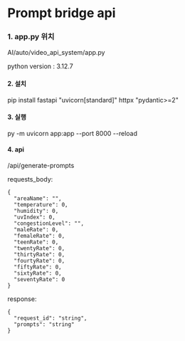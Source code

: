 # Prompt bridge api

### 1. app.py 위치
AI/auto/video_api_system/app.py

python version : 3.12.7

#### 2. 설치
pip install fastapi "uvicorn[standard]" httpx "pydantic>=2"

#### 3. 실행
py -m uvicorn app:app --port 8000 --reload


#### 4. api
/api/generate-prompts

requests_body:
```
{
  "areaName": "",
  "temperature": 0,
  "humidity": 0,
  "uvIndex": 0,
  "congestionLevel": "",
  "maleRate": 0,
  "femaleRate": 0,
  "teenRate": 0,
  "twentyRate": 0,
  "thirtyRate": 0,
  "fourtyRate": 0,
  "fiftyRate": 0,
  "sixtyRate": 0,
  "seventyRate": 0
}
```

response:
```
{
  "request_id": "string",
  "prompts": "string"
}
```

